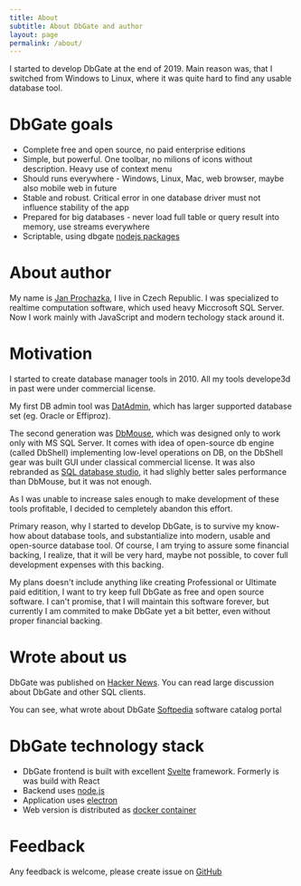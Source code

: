 ```yaml
---
title: About
subtitle: About DbGate and author
layout: page
permalink: /about/
---
```


I started to develop DbGate at the end of 2019. Main reason was, that I switched from Windows to Linux, where it was quite hard to find any usable database tool.

# DbGate goals

- Complete free and open source, no paid enterprise editions
- Simple, but powerful. One toolbar, no milions of icons without description. Heavy use of context menu
- Should runs everywhere - Windows, Linux, Mac, web browser, maybe also mobile web in future
- Stable and robust. Critical error in one database driver must not influence stability of the app
- Prepared for big databases - never load full table or query result into memory, use streams everywhere
- Scriptable, using dbgate [nodejs packages](https://www.npmjs.com/package/dbgate-api)

# About author

My name is [Jan Prochazka](https://github.com/janproch/), I live in Czech Republic. I was specialized to realtime computation software, which used heavy Miccrosoft SQL Server. Now I work mainly with JavaScript and modern techology stack around it.

# Motivation
I started to create database manager tools in 2010. All my tools develope3d in past were under commercial license.

My first DB admin tool was [DatAdmin](http://www.jenasoft.com/datadmin), which has larger supported database set (eg. Oracle or Effiproz).

The second generation was [DbMouse](http://www.jenasoft.com/dbmouse), which was designed only to work only with MS SQL Server. It comes with idea of open-source db engine (called DbShell) implementing low-level operations on DB, on the DbShell gear was built GUI under classical commercial license. It was also rebranded as [SQL database studio](https://sqldatabasestudio.com/), it had slighly better sales performance than DbMouse, but it was not enough.

As I was unable to increase sales enough to make development of these tools profitable, I decided to cempletely abandon this effort.

Primary reason, why I started to develop DbGate, is to survive my know-how about database tools, and substantialize into modern, usable and open-source database tool. Of course, I am trying to assure some financial backing, I realize, that it will be very hard, maybe not possible, to cover full development expenses with this backing.

My plans doesn't include anything like creating Professional or Ultimate paid editition, I want to try keep full DbGate as free and open source software. I can't promise, that I will maintain this software forever, but currently I am commited to make DbGate yet a bit better, even without proper financial backing.

# Wrote about us

DbGate was published on [Hacker News](https://news.ycombinator.com/item?id=26899100). You can read large discussion about DbGate and other SQL clients.

You can see, what wrote about DbGate [Softpedia](https://www.softpedia.com/get/Internet/Servers/Database-Utils/DbGate.shtml) software catalog portal

# DbGate technology stack

- DbGate frontend is built with excellent [Svelte](https://svelte.dev) framework. Formerly is was build with React
- Backend uses [node.js](https://nodejs.org/)
- Application uses [electron](https://www.electronjs.org/)
- Web version is distributed as [docker container](https://hub.docker.com/repository/docker/dbgate/dbgate)

# Feedback

Any feedback is welcome, please create issue on [GitHub](https://github.com/dbgate/dbgate/issues/new/choose)
